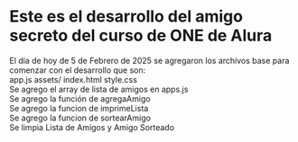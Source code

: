<h1>Este es el desarrollo del amigo secreto del curso de ONE de Alura</h1>

El día de hoy de 5 de Febrero de 2025 se agregaron los archivos base para comenzar con el desarrollo que son:
<br>
        app.js
        assets/
        index.html
        style.css
<br>
Se agrego el array de lista de amigos en apps.js
<br>
Se agrego la función de agregaAmigo
<br>
Se agrego la funcion de imprimeLista
<br>
Se agrego la funcion de sortearAmigo
<br>
Se limpia Lista de Amigos y Amigo Sorteado
<br>